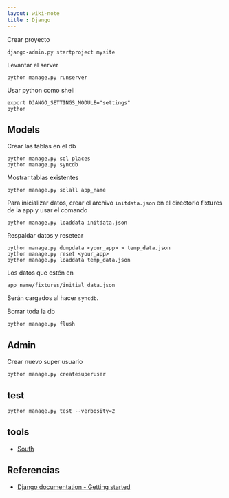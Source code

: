 ```yaml
---
layout: wiki-note
title : Django
---
```

Crear proyecto

    django-admin.py startproject mysite

Levantar el server

    python manage.py runserver

Usar python como shell

    export DJANGO_SETTINGS_MODULE="settings"
    python

## Models

Crear las tablas en el db

    python manage.py sql places
    python manage.py syncdb

Mostrar tablas existentes

    python manage.py sqlall app_name

Para inicializar datos, crear el archivo `initdata.json` en el directorio fixtures de la app y usar el comando

    python manage.py loaddata initdata.json

Respaldar datos y resetear

    python manage.py dumpdata <your_app> > temp_data.json
    python manage.py reset <your_app>
    python manage.py loaddata temp_data.json

Los datos que estén en

    app_name/fixtures/initial_data.json

Serán cargados al hacer `syncdb`.

Borrar toda la db

    python manage.py flush

## Admin

Crear nuevo super usuario

    python manage.py createsuperuser

## test

    python manage.py test --verbosity=2

## tools

* [South](/wiki/django/south)  

## Referencias

* [Django documentation - Getting started](https://docs.djangoproject.com/en/dev/intro/)

